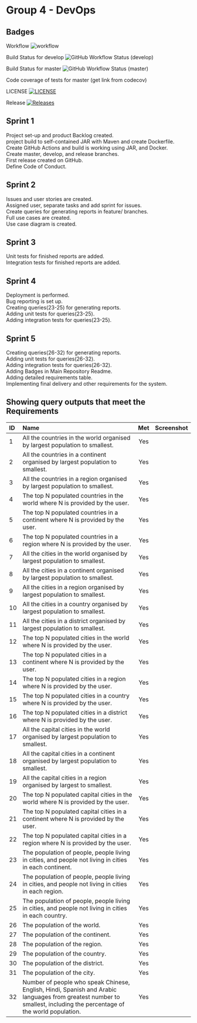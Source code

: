 # Group 4 - DevOps

## Badges
Workflow
![workflow](https://github.com/Han-D-D-Htet/Group4-DevOps/actions/workflows/main.yml/badge.svg)

Build Status for develop
![GitHub Workflow Status (develop)](https://img.shields.io/github/actions/workflow/status/Han-D-D-Htet/Group4-DevOps/main.yml?branch=develop&style=flat-square)

Build Status for master
![GitHub Workflow Status (master)](https://img.shields.io/github/actions/workflow/status/Han-D-D-Htet/Group4-DevOps/main.yml?branch=master&style=flat-square)

Code coverage of tests for master
(get link from codecov)

LICENSE
[![LICENSE](https://img.shields.io/github/license/Han-D-D-Htet/Group4-DevOps.svg?style=flat-square)](https://github.com/Han-D-D-Htet/Group4-DevOps/blob/sem/LICENSE)

Release
[![Releases](https://img.shields.io/github/release/Han-D-D-Htet/Group4-DevOps/all.svg?style=flat-square)](https://github.com/Han-D-D-Htet/Group4-DevOps/sem/releases)

## Sprint 1

Project set-up and product Backlog created. <br>
project build to self-contained JAR with Maven and create Dockerfile. <br>
Create GitHub Actions and build is working using JAR, and Docker. <br>
Create master, develop, and release branches. <br>
First release created on GitHub. <br>
Define Code of Conduct. <br>

## Sprint 2

Issues and user stories are created. <br>
Assigned user, separate tasks and add sprint for issues. <br>
Create queries for generating reports in feature/ branches. <br>
Full use cases are created. <br>
Use case diagram is created. <br>

## Sprint 3

Unit tests for finished reports are added. <br>
Integration tests for finished reports are added.

## Sprint 4

Deployment is performed. <br>
Bug reporting is set up. <br>
Creating queries(23-25) for generating reports. <br>
Adding unit tests for queries(23-25). <br>
Adding integration tests for queries(23-25).

## Sprint 5

Creating queries(26-32) for generating reports. <br>
Adding unit tests for queries(26-32). <br>
Adding integration tests for queries(26-32). <br>
Adding Badges in Main Repository Readme. <br>
Adding detailed requirements table. <br>
Implementing final delivery and other requirements for the system.

## Showing query outputs that meet the Requirements

| ID | Name                                                                                                                                                                 |  Met   | Screenshot |
|:---|:---------------------------------------------------------------------------------------------------------------------------------------------------------------------|:------:|-----------:|
| 1  | All the countries in the world organised by largest population to smallest.                                                                                          |  Yes   |            |
| 2  | All the countries in a continent organised by largest population to smallest.                                                                                        |  Yes   |            |
| 3  | All the countries in a region organised by largest population to smallest.                                                                                           |  Yes   |            |
| 4  | The top N populated countries in the world where N is provided by the user.                                                                                          |  Yes   |            |
| 5  | The top N populated countries in a continent where N is provided by the user.                                                                                        |  Yes   |            |
| 6  | The top N populated countries in a region where N is provided by the user.                                                                                           |  Yes   |            |
| 7  | All the cities in the world organised by largest population to smallest.                                                                                             |  Yes   |            |
| 8  | All the cities in a continent organised by largest population to smallest.                                                                                           |  Yes   |            |
| 9  | All the cities in a region organised by largest population to smallest.                                                                                              |  Yes   |            |
| 10 | All the cities in a country organised by largest population to smallest.                                                                                             |  Yes   |            |
| 11 | All the cities in a district organised by largest population to smallest.                                                                                            |  Yes   |            |
| 12 | The top N populated cities in the world where N is provided by the user.                                                                                             |  Yes   |            |
| 13 | The top N populated cities in a continent where N is provided by the user.                                                                                           |  Yes   |            |
| 14 | The top N populated cities in a region where N is provided by the user.                                                                                              |  Yes   |            |
| 15 | The top N populated cities in a country where N is provided by the user.                                                                                             |  Yes   |            |
| 16 | The top N populated cities in a district where N is provided by the user.                                                                                            |  Yes   |            |
| 17 | All the capital cities in the world organised by largest population to smallest.                                                                                     |  Yes   |            |
| 18 | All the capital cities in a continent organised by largest population to smallest.                                                                                   |  Yes   |            |
| 19 | All the capital cities in a region organised by largest to smallest.                                                                                                 |  Yes   |            |
| 20 | The top N populated capital cities in the world where N is provided by the user.                                                                                     |  Yes   |            |
| 21 | The top N populated capital cities in a continent where N is provided by the user.                                                                                   |  Yes   |            |
| 22 | The top N populated capital cities in a region where N is provided by the user.                                                                                      |  Yes   |            |
| 23 | The population of people, people living in cities, and people not living in cities in each continent.                                                                |  Yes   |            |
| 24 | The population of people, people living in cities, and people not living in cities in each region.                                                                   |  Yes   |            |
| 25 | The population of people, people living in cities, and people not living in cities in each country.                                                                  |  Yes   |            |
| 26 | The population of the world.                                                                                                                                         |  Yes   |            |
| 27 | The population of the continent.                                                                                                                                     |  Yes   |            |
| 28 | The population of the region.                                                                                                                                        |  Yes   |            |
| 29 | The population of the country.                                                                                                                                       |  Yes   |            |
| 30 | The population of the district.                                                                                                                                      |  Yes   |            |
| 31 | The population of the city.                                                                                                                                          |  Yes   |            |
| 32 | Number of people who speak Chinese, English, Hindi, Spanish and Arabic languages from greatest number to smallest, including the percentage of the world population. |  Yes   |            |

